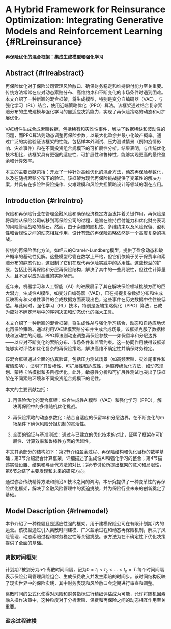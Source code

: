 # A Hybrid Framework for Reinsurance Optimization: Integrating Generative Models and Reinforcement Learning {#RLreinsurance}

**再保险优化的混合框架：集成生成模型和强化学习**

## Abstract {#rlreabstract}

再保险优化对于保险公司管理风险敞口、确保财务稳定和维持偿付能力至关重要。传统方法常常在应对动态索赔分布、高维约束和不断变化的市场条件时遇到困难。本文介绍了一种新颖的混合框架，将生成模型，特别是变分自编码器（VAE），与强化学习（RL）结合，使用近端策略优化（PPO）算法。该框架通过结合复杂索赔分布的生成建模与强化学习的自适应决策能力，实现了再保险策略的动态和可扩展优化。

VAE组件生成合成索赔数据，包括稀有和灾难性事件，解决了数据稀缺和波动性的问题，而PPO算法则动态调整再保险参数，以最大化盈余并最小化破产概率。通过广泛的实验验证该框架的性能，包括样本外测试、压力测试情景（例如疫情影响、灾难事件）和在不同投资组合规模下的可扩展性分析。结果表明，与传统优化技术相比，该框架具有更强的适应性、可扩展性和鲁棒性，能够实现更高的最终盈余和计算效率。

本文的主要贡献包括：开发了一种针对高维优化的混合方法，动态再保险参数化，以及在随机索赔分布下的验证。该框架为现代再保险挑战提供了变革性的解决方案，并具有在多险种保险操作、灾难建模和风险共担策略设计等领域的潜在应用。

## Introduction {#rlreintro}

保险和再保险行业在管理金融风险和确保经济稳定方面发挥着关键作用。再保险是将风险从保险公司转移到再保险公司的过程，是旨在维持偿付能力和优化财务表现的风险管理战略的基石。然而，由于索赔的随机性、多维约束以及风险保留、盈利性和合规性之间的动态相互作用，设计有效的再保险策略依然是一个高度复杂的挑战。

传统的再保险优化方法，如经典的Cramér-Lundberg模型，提供了盈余动态和破产概率的基础性见解。这些模型尽管在数学上严格，但它们依赖于关于保费率和索赔分布的静态假设，这限制了它们在现代再保险实践中的适用性。这些模型的扩展，包括比例再保险和分层再保险结构，解决了其中的一些局限性，但往往计算量大，且不足以应对高维的实际场景。

近年来，机器学习和人工智能（AI）的进展展示了其在解决保险领域挑战方面的巨大潜力。生成性AI模型，如变分自编码器（VAE），已在捕捉复杂数据分布和生成反映稀有和灾难性事件的合成数据方面表现出色，这些事件在历史数据中往往被低估。与此同时，强化学习（RL）技术，特别是近端策略优化（PPO）算法，已成为应对不确定环境中的序列决策和动态优化的强大工具。

本文介绍了一种新颖的混合框架，将生成性AI与强化学习结合，动态和自适应地优化再保险策略。通过利用VAE建模索赔分布并生成合成场景，该框架克服了数据稀缺和波动性的问题。PPO算法则动态调整再保险参数——如保留率和分层边界——以应对不断变化的索赔分布、市场条件和监管约束。这一协同作用使得该框架能够实时评估和优化复杂的再保险策略，解决高维不确定性并确保财务稳定。

该混合框架通过全面的仿真验证，包括压力测试场景（如高频索赔、灾难尾事件和疫情影响），证明了其鲁棒性、可扩展性和适应性，远超传统优化方法，如动态规划、蒙特卡洛模拟和多目标优化。此外，敏感性分析和可扩展性测试也突出了该框架在不同索赔环境和不同投资组合规模下的韧性。

本文的主要贡献包括：

1. 再保险优化的混合框架：结合生成性AI模型（VAE）和强化学习（PPO），解决再保险中的多维随机优化挑战。

2. 再保险策略的动态参数化：结合自适应的保留率和分层边界，在不断变化的市场条件下确保风险分担机制的灵活性。

3. 全面的验证与基准测试：通过与已建立的优化技术的对比，证明了框架在可扩展性、计算效率和鲁棒性方面的优越性。

本文其余部分的结构如下：第2节介绍盈余过程、再保险结构和优化目标的数学基础；第3节介绍混合计算框架，详细描述了生成性AI和强化学习的整合；第4节描述实验设置、结果和与替代方法的对比；第5节讨论所提出框架的意义和局限性，第6节总结了主要发现和未来的研究方向。

通过弥合传统精算方法和前沿AI技术之间的鸿沟，本研究提供了一种变革性的再保险优化框架，解决了金融风险管理中的紧迫挑战，并为保险行业未来的创新奠定了基础。

## Model Description {#rlremodel}

本节介绍了一种稳健且是适应性强的框架，用于建模保险公司在有限计划期$T$内的运营。该模型通过引入离散时间建模、广义盈余过程和动态再保险机制，解决了风险管理、动态索赔过程和财务稳定性等关键挑战。该方法为在不确定性下优化决策提供了全面的基础。

### 离散时间框架

计划期$T$被划分为$n$个离散时间间隔，记为$0=t_1<t_2<...<t_n=T.$每个时间间隔表示保险公司管理风险组合、生成保费收入并发生索赔的时间步。该时间结构反映了现实世界中的保险实践，其中财务表现和风险敞口会定期进行审查和调整。

离散时间的公式化使得对风险和财务指标进行精细评估成为可能，允许将随机因素融入操作决策中，这种粒度对于分析索赔、保费和再保险之间的动态相互作用至关重要。

### 盈余过程建模



